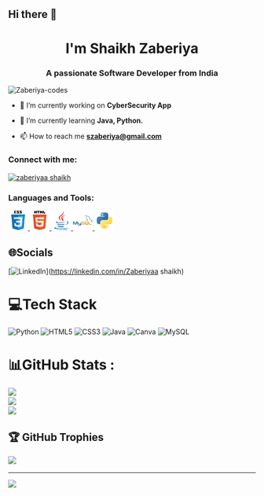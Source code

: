 ## Hi there 👋
<h1 align="center">I'm Shaikh Zaberiya</h1>
<h3 align="center">A passionate Software Developer from India</h3>

<p align="left"> <img src="https://komarev.com/ghpvc/?username=Zaberiya-codes&label=Profile%20views&color=0e75b6&style=flat" alt="Zaberiya-codes" /> </p>

- 🔭 I’m currently working on **CyberSecurity App**
- 🌱 I’m currently learning **Java, Python.**

- 📫 How to reach me **szaberiya@gmail.com**

<h3 align="left">Connect with me:</h3>
<p align="left">
<a href="https://linkedin.com/in/zaberiyaa shaikh" target="blank"><img align="center" src="https://raw.githubusercontent.com/rahuldkjain/github-profile-readme-generator/master/src/images/icons/Social/linked-in-alt.svg" alt="zaberiyaa shaikh" height="30" width="40" /></a>
</p>

<h3 align="left">Languages and Tools:</h3>
<p align="left"> <a href="https://www.w3schools.com/css/" target="_blank" rel="noreferrer"> <img src="https://raw.githubusercontent.com/devicons/devicon/master/icons/css3/css3-original-wordmark.svg" alt="css3" width="40" height="40"/> </a> <a href="https://www.w3.org/html/" target="_blank" rel="noreferrer"> <img src="https://raw.githubusercontent.com/devicons/devicon/master/icons/html5/html5-original-wordmark.svg" alt="html5" width="40" height="40"/> </a> <a href="https://www.java.com" target="_blank" rel="noreferrer"> <img src="https://raw.githubusercontent.com/devicons/devicon/master/icons/java/java-original.svg" alt="java" width="40" height="40"/> </a> <a href="https://www.mysql.com/" target="_blank" rel="noreferrer"> <img src="https://raw.githubusercontent.com/devicons/devicon/master/icons/mysql/mysql-original-wordmark.svg" alt="mysql" width="40" height="40"/> </a> <a href="https://www.python.org" target="_blank" rel="noreferrer"> <img src="https://raw.githubusercontent.com/devicons/devicon/master/icons/python/python-original.svg" alt="python" width="40" height="40"/> </a> </p>


## 🌐Socials
[![LinkedIn](https://img.shields.io/badge/LinkedIn-%230077B5.svg?logo=linkedin&logoColor=white)](https://linkedin.com/in/Zaberiyaa shaikh) 

# 💻Tech Stack
![Python](https://img.shields.io/badge/python-3670A0?style=for-the-badge&logo=python&logoColor=ffdd54) ![HTML5](https://img.shields.io/badge/html5-%23E34F26.svg?style=for-the-badge&logo=html5&logoColor=white) ![CSS3](https://img.shields.io/badge/css3-%231572B6.svg?style=for-the-badge&logo=css3&logoColor=white) ![Java](https://img.shields.io/badge/java-%23ED8B00.svg?style=for-the-badge&logo=java&logoColor=white) ![Canva](https://img.shields.io/badge/Canva-%2300C4CC.svg?style=for-the-badge&logo=Canva&logoColor=white) ![MySQL](https://img.shields.io/badge/mysql-%2300f.svg?style=for-the-badge&logo=mysql&logoColor=white)
# 📊GitHub Stats :
![](https://github-readme-stats.vercel.app/api?username=Zaberiya-codes&theme=radical&hide_border=false&include_all_commits=false&count_private=false)<br/>
![](https://github-readme-streak-stats.herokuapp.com/?user=Zaberiya-codes&theme=radical&hide_border=false)<br/>
![](https://github-readme-stats.vercel.app/api/top-langs/?username=Zaberiya-codes&theme=radical&hide_border=false&include_all_commits=false&count_private=false&layout=compact)


## 🏆 GitHub Trophies
![](https://github-profile-trophy.vercel.app/?username=TheMahek&theme=radical&no-frame=false&no-bg=false&margin-w=4)

---
[![](https://visitcount.itsvg.in/api?id=Zaberiya-codes&icon=0&color=0)](https://visitcount.itsvg.in)

<!--
**Zaberiya-codes/Zaberiya-codes** is a ✨ _special_ ✨ repository because its `README.md` (this file) appears on your GitHub profile.
-->

